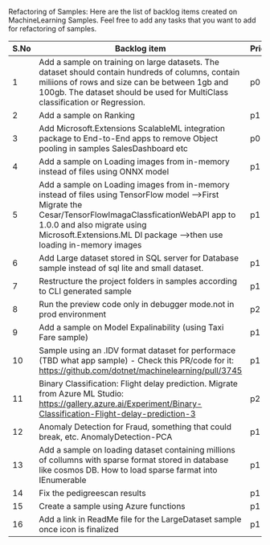 Refactoring of Samples: Here are the list of backlog items created on MachineLearning Samples. Feel free to add any tasks that you want to add for refactoring of samples.

| S.No | Backlog item                                                                                                                                                                                                                                                               | Priority | Status     |
|------|-------------------------------------------------------------------------------------------------------------------------------------------------------------------------------------------------------------------------------------------------------------------------|----------|------------|
| 1    | Add a sample on training on large datasets. The dataset should contain hundreds of columns, contain miliions of rows and size can be between 1gb and 100gb. The dataset should be used for MultiClass classification or Regression.                                     | p0       |Done |
| 2    | Add a sample on Ranking                                                                                                                                                                                                                                                 | p1       |            |
| 3    | Add Microsoft.Extensions ScalableML integration package to End-to-End apps to remove Object pooling in samples SalesDashboard etc                                                                                                                                       | p0       | Done       |
| 4    | Add a sample on Loading images from in-memory instead of files using ONNX model                                                                                                                                                                                         | p1       |            |
| 5    | Add a sample on Loading images from in-memory instead of files using TensorFlow model     -->First Migrate the Cesar/TensorFlowImagaClassficationWebAPI app to 1.0.0 and also migrate using Microsoft.Extensions.ML DI package     -->then use loading in-memory images | p1       |            |
| 6    | Add Large dataset stored in SQL server for Database sample instead of sql lite and small dataset.                                                                                                                                                                       | p1       |            |
| 7    | Restructure the project folders in samples according to CLI generated sample                                                                                                                                                                                            | p1       |            |
| 8    | Run the preview code only in debugger mode.not in prod environment                                                                                                                                                                                                      | p2       |   Done     |
| 9    | Add a sample on Model Expalinability (using Taxi Fare sample)                                                                                                                                                                                                           | p1       |            |
| 10   | Sample using an .IDV format dataset for performace (TBD what app sample) - Check this PR/code for it: https://github.com/dotnet/machinelearning/pull/3745                                                                                                               | p1       |            |
| 11   | Binary Classification: Flight delay prediction. Migrate from Azure ML Studio: https://gallery.azure.ai/Experiment/Binary-Classification-Flight-delay-prediction-3                                                                                                       | p2       |            |
| 12   | Anomaly Detection for Fraud, something that could break, etc. AnomalyDetection-PCA                                                                                                                                                                                      | p1       |            |
| 13   |  Add a sample on loading dataset containing millions of collumns with sparse format stored in database like cosmos DB. How to load sparse farmat into IEnumerable                                                                                                     | p1       |            |
| 14   |  Fix the pedigreescan results                                                                                                    | p1       |            |
| 15   |  Create a sample using Azure functions    | p1       |            |
| 16   |  Add a link in ReadMe file for the LargeDataset sample once icon is finalized                                                    | p1       |            |
